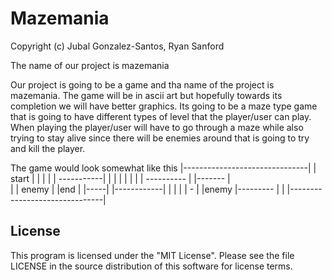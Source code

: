 # Mazemania

Copyright (c) Jubal Gonzalez-Santos, Ryan Sanford

The name of our project is mazemania

Our project is going to be a game and tha name of the project is mazemania. The game will be in ascii art but hopefully towards its completion we will have better graphics. Its going to be a maze type game that is going to have different types of level that the player/user can play. When playing the player/user will have to go through a maze while also trying to 
stay alive since there will be enemies around that is going to try and kill the player.



The game would look somewhat like this
|-------------------------------|
|  start  |                     |
|   |     |    -----------|     |
|   |        |    |             |
|   ----------    |    |------- |   
|         | enemy |        |end |
|-----|  |------------|    |    |
|                     |    -    |
|enemy  |---------    |         |
|-------------------------------|


## License 
This program is licensed under the "MIT License". Please see the file LICENSE in the source distribution of this software for license terms.

